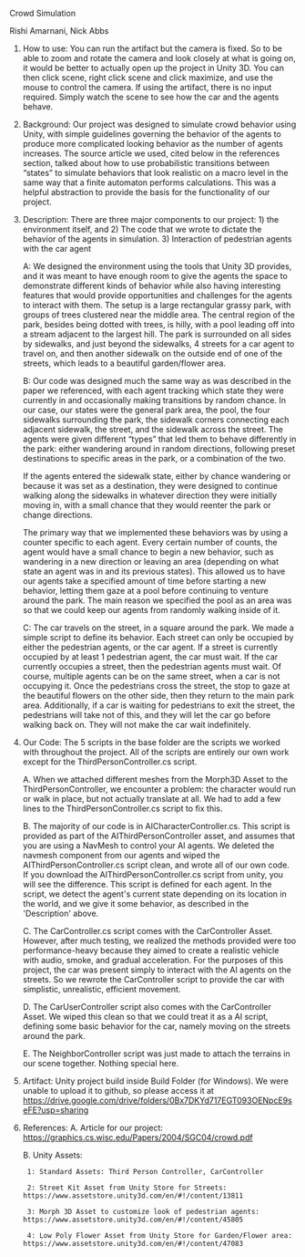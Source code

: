 Crowd Simulation

Rishi Amarnani, Nick Abbs

1. 	How to use: You can run the artifact but the camera is fixed. So to be able to zoom and rotate the camera and look closely at what is going on, it would be better to actually open up the project in Unity 3D. You can then click scene, right click scene and click maximize, and use the mouse to control the camera. If using the artifact, there is no input required. Simply watch the scene to see how the car and the agents behave.

2.	Background: Our project was designed to simulate crowd behavior using Unity, with simple guidelines governing the behavior of the agents to produce more complicated looking behavior as the number of agents increases. The source article we used, cited below in the references section, talked about how to use probabilistic transitions between “states” to simulate behaviors that look realistic on a macro level in the same way that a finite automaton performs calculations. This was a helpful abstraction to provide the basis for the functionality of our project.

3.	Description: There are three major components to our project: 1) the environment itself, and 2) The code that we wrote to dictate the behavior of the agents in simulation. 3) Interaction of pedestrian agents with the car agent
	
	A: We designed the environment using the tools that Unity 3D provides, and it was meant to have enough room to give the agents the space to demonstrate different kinds of behavior while also having interesting features that would provide opportunities and challenges for the agents to interact with them. The setup is a large rectangular grassy park, with groups of trees clustered near the middle area. The central region of the park, besides being dotted with trees, is hilly, with a pool leading off into a stream adjacent to the largest hill. The park is surrounded on all sides by sidewalks, and just beyond the sidewalks, 4 streets for a car agent to travel on, and then another sidewalk on the outside end of one of the streets, which leads to a beautiful garden/flower area.
	
	B: Our code was designed much the same way as was described in the paper we referenced, with each agent tracking which state they were currently in and occasionally making transitions by random chance. In our case, our states were the general park area, the pool, the four sidewalks surrounding the park, the sidewalk corners connecting each adjacent sidewalk, the street, and the sidewalk across the street. The agents were given different “types” that led them to behave differently in the park: either wandering around in random directions, following preset destinations to specific areas in the park, or a combination of the two. 
	
	If the agents entered the sidewalk state, either by chance wandering or because it was set as a destination, they were designed to continue walking along the sidewalks in whatever direction they were initially moving in, with a small chance that they would reenter the park or change directions. 
	
	The primary way that we implemented these behaviors was by using a counter specific to each agent. Every certain number of counts, the agent would have a small chance to begin a new behavior, such as wandering in a new direction or leaving an area (depending on what state an agent was in and its previous states). This allowed us to have our agents take a specified amount of time before starting a new behavior, letting them gaze at a pool before continuing to venture around the park. 
	The main reason we specified the pool as an area was so that we could keep our agents from randomly walking inside of it.
  	
	C: The car travels on the street, in a square around the park. We made a simple script to define its behavior. Each street can only be occupied by either the pedestrian agents, or the car agent. If a street is currently occupied by at least 1 pedestrian agent, the car must wait. If the car currently occupies a street, then the pedestrian agents must wait. Of course, multiple agents can be on the same street, when a car is not occupying it. Once the pedestrians cross the street, the stop to gaze at the beautiful flowers on the other side, then they return to the main park area. Additionally, if a car is waiting for pedestrians to exit the street, the pedestrians will take not of this, and they will let the car go before walking back on. They will not make the car wait indefinitely.

4. Our Code: The 5 scripts in the base folder are the scripts we worked with throughout the project. All of the scripts are entirely our own work except for the ThirdPersonController.cs script.  
	
	A. When we attached different meshes from the Morph3D Asset to the ThirdPersonController, we encounter a problem: the character would run or walk in place, but not actually translate at all. We had to add a few lines to the ThirdPersonController.cs script to fix this.
	
	B. The majority of our code is in AICharacterController.cs. This script is provided as part of the AIThirdPersonController asset, and assumes that you are using a NavMesh to control your AI agents. We deleted the navmesh component from our agents and wiped the AIThirdPersonController.cs script clean, and wrote all of our own code. If you download the AIThirdPersonController.cs script from unity, you will see the difference. This script is defined for each agent. In the script, we detect the agent's current state depending on its location in the world, and we give it some behavior, as described in the 'Description' above.
	
	C. The CarController.cs script comes with the CarController Asset. However, after much testing, we realized the methods provided were too performance-heavy because they aimed to create a realistic vehicle with audio, smoke, and gradual acceleration. For the purposes of this project, the car was present simply to interact with the AI agents on the streets. So we rewrote the CarController script to provide the car with simplistic, unrealistic, efficient movement.
	
	D. The CarUserController script also comes with the CarController Asset. We wiped this clean so that we could treat it as a AI script, defining some basic behavior for the car, namely moving on the streets around the park.
	
	E. The NeighborController script was just made to attach the terrains in our scene together. Nothing special here.

5. Artifact: Unity project build inside Build Folder (for Windows). We were unable to upload it to github, so please access it at https://drive.google.com/drive/folders/0Bx7DKYd717EGT093OENpcE9seFE?usp=sharing

6. References:
	A. Article for our project: https://graphics.cs.wisc.edu/Papers/2004/SGC04/crowd.pdf
	
	B. Unity Assets:
	
		1: Standard Assets: Third Person Controller, CarController
  
 		2: Street Kit Asset from Unity Store for Streets: https://www.assetstore.unity3d.com/en/#!/content/13811
  
 		3: Morph 3D Asset to customize look of pedestrian agents: https://www.assetstore.unity3d.com/en/#!/content/45805
	
		4: Low Poly Flower Asset from Unity Store for Garden/Flower area: https://www.assetstore.unity3d.com/en/#!/content/47083
